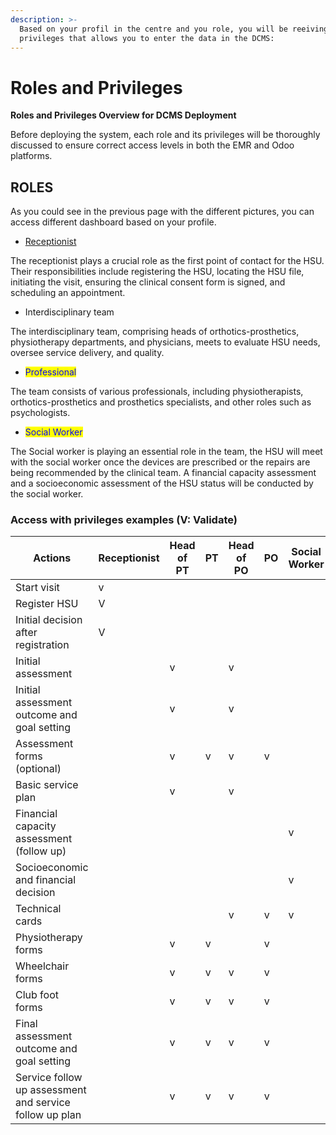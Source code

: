 ```yaml
---
description: >-
  Based on your profil in the centre and you role, you will be reeiving
  privileges that allows you to enter the data in the DCMS:
---
```


# Roles and Privileges

**Roles and Privileges Overview for DCMS Deployment**

Before deploying the system, each role and its privileges will be thoroughly discussed to ensure correct access levels in both the EMR and Odoo platforms.

## ROLES

As you could see in the previous page with the different pictures, you can access different dashboard based on your profile.

* [Receptionist](../../../odoo/materials-request/materials-request-for-manufactured-product/request-new-component-for-recasting-optional-step.md)

The receptionist plays a crucial role as the first point of contact for the HSU. Their responsibilities include registering the HSU, locating the HSU file, initiating the visit, ensuring the clinical consent form is signed, and scheduling an appointment.&#x20;

* Interdisciplinary team

The interdisciplinary team, comprising heads of orthotics-prosthetics, physiotherapy departments, and physicians, meets to evaluate HSU needs, oversee service delivery, and quality.

* <mark style="color:blue;">Professional</mark>&#x20;

The team consists of various professionals, including physiotherapists, orthotics-prosthetics and prosthetics specialists, and other roles such as psychologists.&#x20;

* <mark style="color:blue;">Social Worker</mark>&#x20;

The Social worker is playing an essential role in the team, the HSU will meet with the social worker once the devices are prescribed or the repairs are being recommended by the clinical team. A financial capacity assessment and a socioeconomic assessment of the HSU status will be conducted by the social worker.&#x20;

### Access with privileges examples (V: Validate)

<table><thead><tr><th width="224.60003662109375">Actions</th><th>Receptionist </th><th>Head of PT</th><th>PT</th><th>Head of PO</th><th>PO</th><th>Social Worker </th><th width="167.0999755859375">DCMS administrator</th></tr></thead><tbody><tr><td>Start visit</td><td>v</td><td></td><td></td><td></td><td></td><td></td><td>v</td></tr><tr><td>Register HSU</td><td>V</td><td></td><td></td><td></td><td></td><td></td><td>v</td></tr><tr><td>Initial decision after registration</td><td>V</td><td></td><td></td><td></td><td></td><td></td><td>v</td></tr><tr><td>Initial assessment</td><td></td><td>v</td><td></td><td>v</td><td></td><td></td><td>v</td></tr><tr><td>Initial assessment outcome and goal setting</td><td></td><td>v</td><td></td><td>v</td><td></td><td></td><td>v</td></tr><tr><td>Assessment forms (optional)</td><td></td><td>v</td><td>v</td><td>v</td><td>v</td><td></td><td>v</td></tr><tr><td>Basic service plan</td><td></td><td>v</td><td></td><td>v</td><td></td><td></td><td>v</td></tr><tr><td>Financial capacity assessment (follow up)</td><td></td><td></td><td></td><td></td><td></td><td>v</td><td>v</td></tr><tr><td>Socioeconomic and financial decision</td><td></td><td></td><td></td><td></td><td></td><td>v</td><td>v</td></tr><tr><td>Technical cards</td><td></td><td></td><td></td><td>v</td><td>v</td><td>v</td><td>v</td></tr><tr><td>Physiotherapy forms</td><td></td><td>v</td><td>v</td><td></td><td>v</td><td></td><td>v</td></tr><tr><td>Wheelchair forms</td><td></td><td>v</td><td>v</td><td>v</td><td>v</td><td></td><td>v</td></tr><tr><td>Club foot forms</td><td></td><td>v</td><td>v</td><td>v</td><td>v</td><td></td><td>v</td></tr><tr><td>Final assessment outcome and goal setting </td><td></td><td>v</td><td>v</td><td>v</td><td>v</td><td></td><td>v</td></tr><tr><td>Service follow up assessment and service follow up plan</td><td></td><td>v</td><td>v</td><td>v</td><td>v</td><td></td><td></td></tr></tbody></table>

